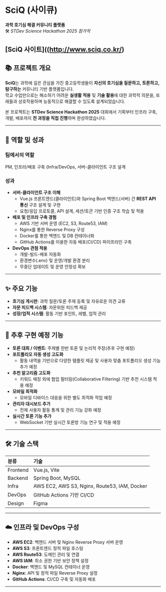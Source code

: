 # SciQ (사이큐)

**과학 호기심 해결 커뮤니티 플랫폼**  
🛠 *STDev Science Hackathon 2025 참가작*

**[SciQ 사이트]((http://www.sciq.co.kr/)**
---

## 📚 프로젝트 개요

**SciQ**는 과학에 깊은 관심을 가진 중고등학생들이 **자신의 호기심을 질문하고, 토론하고, 탐구하는** 커뮤니티 기반 플랫폼입니다.  
학교 수업만으로는 해소하기 어려운 **실생활 적용** 및 **기술 활용**에 대한 과학적 의문을, 또래들과 상호작용하며 능동적으로 해결할 수 있도록 설계되었습니다.

본 프로젝트는 **STDev Science Hackathon 2025** 대회에서 기획부터 인프라 구축, 개발, 배포까지 **전 과정을 직접 진행**하며 완성하였습니다.

---

## 🧩 역할 및 성과

### 팀에서의 역할
PM, 인프라/배포 구축 (Infra/DevOps, 서버-클라이언트 구조 설계

### 성과
- **서버-클라이언트 구조 이해**  
  - Vue.js 프론트엔드(클라이언트)와 Spring Boot 백엔드(서버) 간 **REST API 통신** 구조 설계 및 구현
  - 요청/응답 프로토콜, API 설계, 세션/토큰 기반 인증 구조 학습 및 적용
- **배포 및 인프라 구축 경험**  
  - AWS 기반 서버 운영 (EC2, S3, Route53, IAM)
  - Nginx를 통한 Reverse Proxy 구성
  - Docker를 통한 백엔드 및 DB 컨테이너화
  - GitHub Actions를 이용한 자동 배포(CI/CD) 파이프라인 구축
- **DevOps 관점 적용**  
  - 개발-빌드-배포 자동화
  - 환경변수(.env) 및 운영/개발 환경 분리
  - 무중단 업데이트 및 운영 안정성 확보

---

## ✨ 주요 기능

- **호기심 게시판**: 과학 질문/토론 주제 등록 및 자유로운 의견 교류
- **자문 피드백 시스템**: 자문위원 피드백 제공
- **성장/업적 시스템**: 활동 기반 포인트, 레벨, 업적 관리

---
  
## 🔮 추후 구현 예정 기능

- **토론 대회 / 이벤트**: 주제별 찬반 토론 및 논리적 주장(추후 구현 예정)
- **포트폴리오 자동 생성 고도화**  
  - 활동 내역을 기반으로 다양한 템플릿 제공 및 사용자 맞춤 포트폴리오 생성 기능 추가 예정
- **추천 알고리즘 고도화**  
  - 키워드 매칭 외에 협업 필터링(Collaborative Filtering) 기반 추천 시스템 적용 예정
- **모바일 최적화**  
  - 모바일 디바이스 대응을 위한 별도 최적화 작업 예정
- **관리자 대시보드 추가**  
  - 전체 사용자 활동 통계 및 관리 기능 강화 예정
- **실시간 토론 기능 추가**  
  - WebSocket 기반 실시간 토론방 기능 연구 및 적용 예정

---

## 🛠️ 기술 스택

| 분류 | 기술 |
|:-----|:----|
| Frontend | Vue.js, Vite |
| Backend | Spring Boot, MySQL |
| Infra | AWS EC2, AWS S3, Nginx, Route53, IAM, Docker |
| DevOps | GitHub Actions 기반 CI/CD |
| Design | Figma |

---

## ☁️ 인프라 및 DevOps 구성

- **AWS EC2**: 백엔드 서버 및 Nginx Reverse Proxy 서버 운영
- **AWS S3**: 프론트엔드 정적 파일 호스팅
- **AWS Route53**: 도메인 관리 및 연결
- **AWS IAM**: 최소 권한 기반 보안 정책 설정
- **Docker**: 백엔드 및 MySQL 컨테이너 운영
- **Nginx**: API 및 정적 파일 Reverse Proxy 설정
- **GitHub Actions**: CI/CD 구축 및 자동화 배포

---

